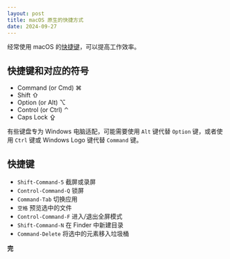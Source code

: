 ```yaml
---
layout: post
title: macOS 原生的快捷方式
date: 2024-09-27
---
```


经常使用 macOS 的[快捷键][shortcuts]，可以提高工作效率。

## 快捷键和对应的符号

- Command (or Cmd) ⌘
- Shift ⇧
- Option (or Alt) ⌥
- Control (or Ctrl) ⌃
- Caps Lock ⇪

有些键盘专为 Windows 电脑适配，可能需要使用 `Alt` 键代替 `Option` 键，或者使用 `Ctrl` 键或 Windows Logo 键代替 `Command` 键。

## 快捷键

- `Shift-Command-5` 截屏或录屏
- `Control-Command-Q` 锁屏
- `Command-Tab` 切换应用
- `空格` 预览选中的文件
- `Control-Command-F` 进入/退出全屏模式
- `Shift-Command-N` 在 Finder 中新建目录
- `Command-Delete` 将选中的元素移入垃圾桶

**完**

[shortcuts]: https://support.apple.com/en-us/102650 "Mac keyboard shortcuts"